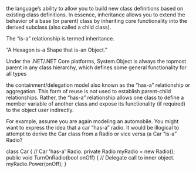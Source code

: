 the language’s ability to allow you to build new class
definitions based on existing class definitions. In essence, inheritance allows you to extend the behavior of
a base (or parent) class by inheriting core functionality into the derived subclass (also called a child class).

The “is-a”
relationship is termed inheritance.

“A Hexagon is-a Shape that is-an Object.”

Under the .NET/.NET Core platforms, System.Object is always the topmost parent in any class
hierarchy, which defines some general functionality for all types

the containment/delegation model also
known as the “has-a” relationship or aggregation. This form of reuse is not used to establish parent-child
relationships. Rather, the “has-a” relationship allows one class to define a member variable of another class
and expose its functionality (if required) to the object user indirectly.

For example, assume you are again modeling an automobile. You might want to express the idea that
a car “has-a” radio. It would be illogical to attempt to derive the Car class from a Radio or vice versa (a Car
“is-a” Radio?

class Car
{
// Car 'has-a' Radio.
private Radio myRadio = new Radio();
public void TurnOnRadio(bool onOff)
{
// Delegate call to inner object.
myRadio.Power(onOff);
}
